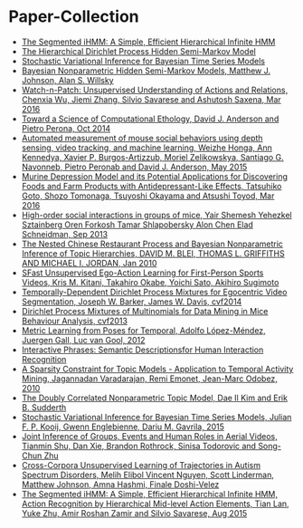 # Paper-Collection
<ul>

<li><a href="https://arxiv.org/pdf/1602.06349.pdf">The Segmented iHMM: A Simple, Efficient Hierarchical Infinite HMM</a></li>
<li><a href="http://www.mit.edu/~mattjj/papers/uai2010.pdf">The Hierarchical Dirichlet Process Hidden Semi-Markov Model</a></li>
<li><a href="http://www.jmlr.org/proceedings/papers/v32/johnson14.pdf">Stochastic Variational Inference for Bayesian Time Series Models</a></li>
<li><a href="http://www.jmlr.org/papers/volume14/johnson13a/johnson13a.pdf">Bayesian Nonparametric Hidden Semi-Markov Models, Matthew J. Johnson, Alan S. Willsky</a></li>
<li><a href="http://watchnpatch.cs.cornell.edu/paper/watchnpatch_cvpr15.pdf">Watch-n-Patch: Unsupervised Understanding of Actions and Relations, Chenxia Wu, Jiemi Zhang, Silvio Savarese and Ashutosh Saxena, Mar 2016</a></li>
<li><a href="http://www.cell.com/neuron/pdf/S0896-6273(14)00793-4.pdf">Toward a Science of Computational Ethology, David J. Anderson and Pietro Perona, Oct 2014</a></li>
<li><a href="http://www.pnas.org/content/112/38/E5351.full.pdf">Automated measurement of mouse social behaviors using depth sensing, video tracking, and machine learning, Weizhe Honga, Ann Kennedya, Xavier P. Burgos-Artizzub, Moriel Zelikowskya, Santiago G. Navonneb, Pietro Peronab and David J. Anderson, May 2015</a></li>
<li><a href="http://www.ncbi.nlm.nih.gov/pmc/articles/PMC4771721/pdf/fnins-10-00072.pdf">Murine Depression Model and its Potential Applications for Discovering Foods and Farm Products with Antidepressant-Like Effects, Tatsuhiko Goto, Shozo Tomonaga, Tsuyoshi Okayama and Atsushi Toyod, Mar 2016</a></li>
<li><a href="https://elifesciences.org/content/2/e00759#api_box">High-order social interactions in groups of mice, Yair Shemesh Yehezkel Sztainberg Oren Forkosh Tamar Shlapobersky Alon Chen Elad Schneidman, Sep 2013</a></li>
<li><a href="https://cocosci.berkeley.edu/tom/papers/ncrp.pdf">The Nested Chinese Restaurant Process and Bayesian Nonparametric Inference of Topic Hierarchies, DAVID M. BLEI, THOMAS L. GRIFFITHS AND MICHAEL I. JORDAN, Jan 2010</a></li>
<li><a href="http://www.cs.cmu.edu/~kkitani/pdf/KOSS-CVPR11.pdf">SFast Unsupervised Ego-Action Learning for First-Person Sports Videos, Kris M. Kitani, Takahiro Okabe, Yoichi Sato, Akihiro Sugimoto</a></li>
<li><a href="http://www.cv-foundation.org/openaccess/content_cvpr_workshops_2014/W16/papers/Barker_Temporally-Dependent_Dirichlet_Process_2014_CVPR_paper.pdf">Temporally-Dependent Dirichlet Process Mixtures for Egocentric Video Segmentation, Joseph W. Barker, James W. Davis, cvf2014</a></li>
<li><a href="http://www.cv-foundation.org/openaccess/content_iccv_workshops_2013/W06/papers/Zanotto_Dirichlet_Process_Mixtures_2013_ICCV_paper.pdf">Dirichlet Process Mixtures of Multinomials for Data Mining in Mice Behaviour Analysis, cvf2013</a></li>
<li><a href="http://www.iai.uni-bonn.de/~gall/download/jgall_learnmetricpose_bmvc12.pdf">Metric Learning from Poses for Temporal, Adolfo López-Méndez, Juergen Gall, Luc van Gool, 2012</a></li>
<li><a href="http://ieeexplore.ieee.org/xpl/login.jsp?tp=&arnumber=6739171&url=http%3A%2F%2Fieeexplore.ieee.org%2Fiel7%2F34%2F4359286%2F06739171.pdf%3Farnumber%3D6739171">Interactive Phrases: Semantic Descriptionsfor Human Interaction Recognition</a></li>
<li><a href="http://www.vanaheim-project.eu/assets/VaradarajanEmonetOdobez-NIPS-2010.pdf">A Sparsity Constraint for Topic Models - Application to Temporal Activity Mining, Jagannadan Varadarajan, Remi Emonet, Jean-Marc Odobez, 2010</a></li>
<li><a href="http://cs.brown.edu/~daeil/docs/dcnt_2011.pdf">The Doubly Correlated Nonparametric Topic Model, Dae Il Kim and Erik B. Sudderth</a></li>
<li><a href="http://www.nccv2015.nl/papers/nccv2015_p30.pdf">Stochastic Variational Inference for Bayesian Time Series Models, Julian F. P. Kooij, Gwenn Englebienne, Dariu M. Gavrila, 2015</a></li>
<li><a href="http://www.cv-foundation.org/openaccess/content_cvpr_2015/papers/Shu_Joint_Inference_of_2015_CVPR_paper.pdf">Joint Inference of Groups, Events and Human Roles in Aerial Videos, Tianmin Shu, Dan Xie, Brandon Rothrock, Sinisa Todorovic and Song-Chun Zhu</a></li>
<li><a href="http://people.csail.mit.edu/mattjj/papers/JMLR-15-431-2.pdf">Cross-Corpora Unsupervised Learning of Trajectories in Autism Spectrum Disorders, Melih Elibol Vincent Nguyen, Scott Linderman, Matthew Johnson, Amna Hashmi, Finale Doshi-Velez</a></li>
<li><a href="https://arxiv.org/pdf/1508.07654.pdf">The Segmented iHMM: A Simple, Efficient Hierarchical Infinite HMM, Action Recognition by Hierarchical Mid-level Action Elements, Tian Lan, Yuke Zhu, Amir Roshan Zamir and Silvio Savarese, Aug 2015</a></li>